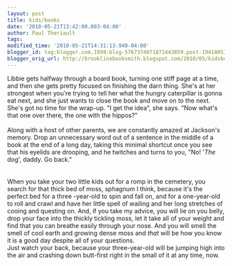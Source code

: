 ```yaml
---
layout: post
title: kids/books
date: '2010-05-21T13:42:00.003-04:00'
author: Paul Theriault
tags: 
modified_time: '2010-05-21T14:31:13.949-04:00'
blogger_id: tag:blogger.com,1999:blog-5767374071871443859.post-1941805154182593772
blogger_orig_url: http://brooklinebooksmith.blogspot.com/2010/05/kidsbooks.html
---
```


Libbie gets halfway through a board book, turning one stiff page at a time, and then she gets pretty focused on finishing the darn thing.  She's at her strongest when you're trying to tell her what the hungry caterpillar is gonna eat next, and she just wants to close the book and move on to the next.  She's got no time for the wrap-up.  "I get the idea", she says. "Now what's that one over there, the one with the hippos?"<br /><br />Along with a host of other parents, we are constantly amazed at Jackson's memory.  Drop an unnecessary word out of a sentence in the middle of a book at the end of a long day, taking this minimal shortcut once you see that his eyelids are drooping, and he twitches and turns to you, "No! '<em>The</em> dog', daddy.  Go back."  <br /><br /><br />When you take your two little kids out for a romp in the cemetery, you search for that thick bed of moss, sphagnum I think, because it's the perfect bed for a three -year-old to spin and fall on, and for a one-year-old to roll and crawl and have her little spell of wailing and her long stretches of cooing and questing on.  And, if you take my advice, you will lie on you belly, drop your face into the thickly tickling moss, let it take all of your weight and find that you can breathe easily through your nose.  And you will smell the smell of cool earth and growing dense moss and <em>that</em> will be how you know it is a good day despite all of your questions.<br />Just watch your back, because your three-year-old will be jumping high into the air and crashing down butt-first right in the small of it at any time, now.